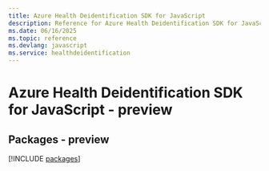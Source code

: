 ```yaml
---
title: Azure Health Deidentification SDK for JavaScript
description: Reference for Azure Health Deidentification SDK for JavaScript
ms.date: 06/16/2025
ms.topic: reference
ms.devlang: javascript
ms.service: healthdeidentification
---
```

# Azure Health Deidentification SDK for JavaScript - preview
## Packages - preview
[!INCLUDE [packages](health-deidentification-index.md)]